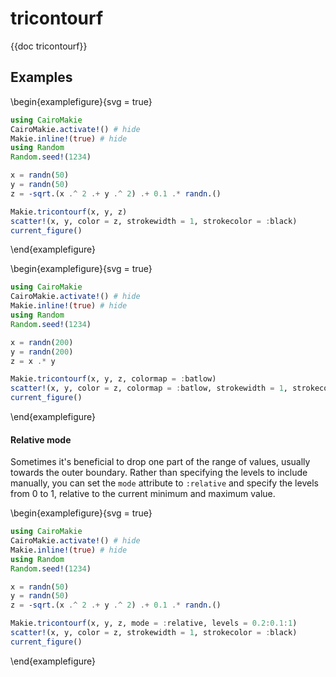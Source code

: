 # tricontourf

{{doc tricontourf}}

## Examples

\begin{examplefigure}{svg = true}
```julia
using CairoMakie
CairoMakie.activate!() # hide
Makie.inline!(true) # hide
using Random
Random.seed!(1234)

x = randn(50)
y = randn(50)
z = -sqrt.(x .^ 2 .+ y .^ 2) .+ 0.1 .* randn.()

Makie.tricontourf(x, y, z)
scatter!(x, y, color = z, strokewidth = 1, strokecolor = :black)
current_figure()
```
\end{examplefigure}

\begin{examplefigure}{svg = true}
```julia
using CairoMakie
CairoMakie.activate!() # hide
Makie.inline!(true) # hide
using Random
Random.seed!(1234)

x = randn(200)
y = randn(200)
z = x .* y

Makie.tricontourf(x, y, z, colormap = :batlow)
scatter!(x, y, color = z, colormap = :batlow, strokewidth = 1, strokecolor = :black)
current_figure()
```
\end{examplefigure}

#### Relative mode

Sometimes it's beneficial to drop one part of the range of values, usually towards the outer boundary.
Rather than specifying the levels to include manually, you can set the `mode` attribute
to `:relative` and specify the levels from 0 to 1, relative to the current minimum and maximum value.

\begin{examplefigure}{svg = true}
```julia
using CairoMakie
CairoMakie.activate!() # hide
Makie.inline!(true) # hide
using Random
Random.seed!(1234)

x = randn(50)
y = randn(50)
z = -sqrt.(x .^ 2 .+ y .^ 2) .+ 0.1 .* randn.()

Makie.tricontourf(x, y, z, mode = :relative, levels = 0.2:0.1:1)
scatter!(x, y, color = z, strokewidth = 1, strokecolor = :black)
current_figure()
```
\end{examplefigure}